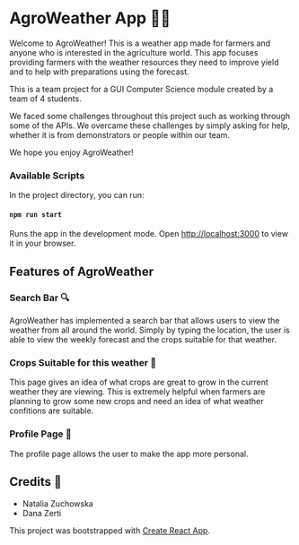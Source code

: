 # AgroWeather App :farmer:

Welcome to AgroWeather! This is a weather app made for farmers and anyone who is interested in the agriculture world. This app focuses providing farmers with the weather resources they need to improve yield and to help with preparations using the forecast.

This is a team project for a GUI Computer Science module created by a team of 4 students.

We faced some challenges throughout this project such as working through some of the APIs. We overcame these challenges by simply asking for help, whether it is from demonstrators or people within our team.

We hope you enjoy AgroWeather!

### Available Scripts

In the project directory, you can run:

#### `npm run start`
Runs the app in the development mode.
Open [http://localhost:3000](http://localhost:3000) to view it in your browser.

## Features of AgroWeather
### Search Bar :mag:
AgroWeather has implemented a search bar that allows users to view the weather from all around the world. Simply by typing the location, the user is able to view the weekly forecast and the crops suitable for that weather.

### Crops Suitable for this weather :leafy_green:
This page gives an idea of what crops are great to grow in the current weather they are viewing. This is extremely helpful when farmers are planning to grow some new crops and need an idea of what weather confitions are suitable.

### Profile Page :adult:
The profile page allows the user to make the app more personal. 


## Credits :test_tube:
* Natalia Zuchowska
* Dana Zerti

This project was bootstrapped with [Create React App](https://github.com/facebook/create-react-app).
